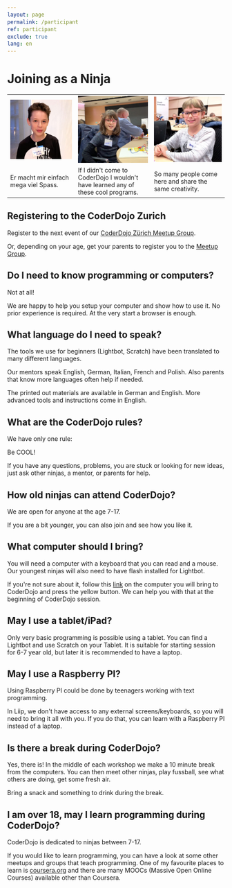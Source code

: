 ```yaml
---
layout: page
permalink: /participant
ref: participant
exclude: true
lang: en
---
```


# Joining as a Ninja

<table>
<tr>
<td><img src="images/ninja-2018-valentin.jpg"></td>
<td><img src="images/ninja-2018-lara.jpg"></td>
<td><img src="images/ninja-2018-jette.jpg"></td>
</tr>
<tr>
<td>Er macht mir einfach mega viel Spass.</td>
<td>If I didn't come to CoderDojo I wouldn't have learned any of these cool programs.</td>
<td>So many people come here and share the same creativity.</td>
</tr>
</table>

## Registering to the CoderDojo Zurich

Register to the next event of our [CoderDojo Zürich Meetup Group](https://www.meetup.com/Coder-Dojo-Zurich/).

Or, depending on your age, get your parents to register you to the [Meetup Group](https://www.meetup.com/Coder-Dojo-Zurich/).

## Do I need to know programming or computers?

Not at all!

We are happy to help you setup your computer and show how to use it. No prior experience is required. At the very start a browser is enough.

## What language do I need to speak?

The tools we use for beginners (Lightbot, Scratch) have been translated to many different languages.

Our mentors speak English, German, Italian, French and Polish. Also parents that know more languages often help if needed.

The printed out materials are available in German and English. More advanced tools and instructions come in English.

## What are the CoderDojo rules?

We have only one rule:

Be COOL!

If you have any questions, problems, you are stuck or looking for new ideas, just ask other ninjas, a mentor, or parents for help.

## How old ninjas can attend CoderDojo?

We are open for anyone at the age 7-17.

If you are a bit younger, you can also join and see how you like it.

## What computer should I bring?

You will need a computer with a keyboard that you can read and a mouse. Our youngest ninjas will also need to have flash installed for Lightbot.

If you're not sure about it, follow this [link](https://helpx.adobe.com/flash-player.html) on the computer you will bring to CoderDojo and press the yellow button. We can help you with that at the beginning of CoderDojo session.

## May I use a tablet/iPad?

Only very basic programming is possible using a tablet. You can find a Lightbot and use Scratch on your Tablet. It is suitable for starting session for 6-7 year old, but later it is recommended to have a laptop.

## May I use a Raspberry PI?

Using Raspberry PI could be done by teenagers working with text programming.

In Liip, we don't have access to any external screens/keyboards, so you will need to bring it all with you. If you do that, you can learn with a Raspberry PI instead of a laptop.

## Is there a break during CoderDojo?

Yes, there is! In the middle of each workshop we make a 10 minute break from the computers. You can then meet other ninjas, play fussball, see what others are doing, get some fresh air.

Bring a snack and something to drink during the break.

## I am over 18, may I learn programming during CoderDojo?

CoderDojo is dedicated to ninjas between 7-17.

If you would like to learn programming, you can have a look at some other meetups and groups that teach programming. One of my favourite places to learn is [coursera.org](https://coursera.org/) and there are many MOOCs (Massive Open Online Courses) available other than Coursera.
